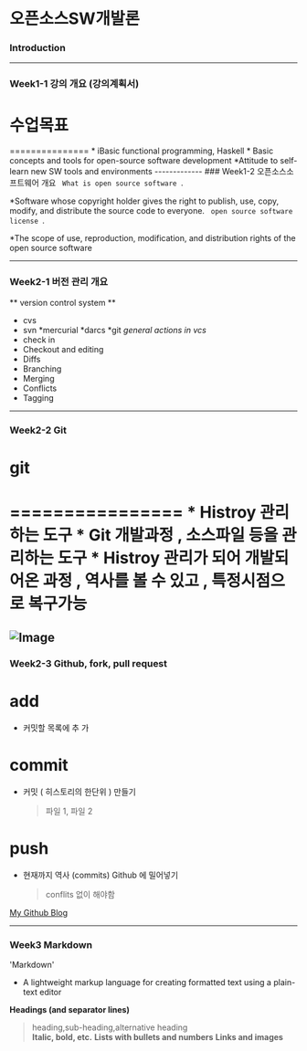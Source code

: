 # **오픈소스SW개발론**

### Introduction

-------------
### Week1-1 강의 개요 (강의계획서)
<h1> 수업목표</h1>
===============
   * iBasic functional programming, Haskell 
   * Basic concepts and tools for open-source software development
   *Attitude to self-learn new SW tools and environments
-------------
### Week1-2 오픈소스소프트웨어 개요
<code> What is open source software </code>.</p>
  *Software whose copyright holder gives the right to publish, use, copy, modify, and distribute the source code to everyone. 
<code> open source software license </code>.</p>
   *The scope of use, reproduction, modification, and distribution rights of the open source software

-------------
### Week2-1 버전 관리 개요
** version control system **
  * cvs
  * svn
  *mercurial
  *darcs
  *git
_general actions in vcs_
  * check in
  * Checkout and editing
  * Diffs
  * Branching
  * Merging
  * Conflicts
  * Tagging

-------------
### Week2-2 Git
<h1> git <h1>
================
* Histroy 관리하는 도구
* Git 개발과정 , 소스파일 등을 관리하는 도구
* Histroy 관리가 되어 개발되어온 과정 , 역사를 볼 수 있고 , 특정시점으로 복구가능

![Image](https://th.bing.com/th/id/R.1591954549cb4f45870949c4de53cdaf?rik=RcEP3rK4%2bsT4TA&riu=http%3a%2f%2fumaar.github.io%2fexperiments%2fgithub-3d-logo%2frender-2.jpg&ehk=VpOrW33N7blW8q7XMTSvR8krYhTyJ7ruH%2f%2fmUKlWXYM%3d&risl=&pid=ImgRaw&r=0)
-------------
### Week2-3 Github, fork, pull request
# add #
* 커밋할 목록에 추 가
# commit #
* 커밋 ( 히스토리의 한단위 ) 만들기
  > 파일 1, 파일 2
# push #
* 현재까지 역사 (commits) Github 에 밀어넣기
  > conflits 없이 해야함

[My Github Blog](https://github.com/whskgys)

-------------
### Week3     Markdown
'Markdown'
* A lightweight markup language for creating formatted text using a plain-text editor

**Headings (and separator lines)**
 >heading,sub-heading,alternative heading  
**Italic, bold, etc.**
**Lists with bullets and numbers**
**Links and images**



